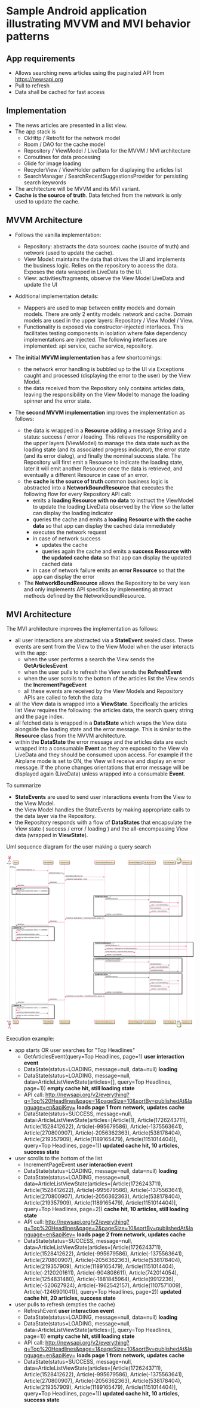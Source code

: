# Sample Android application illustrating MVVM and MVI behavior patterns

## App requirements
- Allows searching news articles using the paginated API from https://newsapi.org
- Pull to refresh
- Data shall be cached for fast access

## Implementation
- The news articles are presented in a list view.
- The app stack is
   - OkHttp / Retrofit for the network model
   - Room / DAO for the cache model
   - Repository / ViewModel / LiveData for the MVVM / MVI architecture
   - Coroutines for data processing
   - Glide for image loading
   - RecyclerView / ViewHolder pattern for displaying the articles list
   - SearchManager / SearchRecentSuggestionsProvider for persisting search keywords
- The architecture will be MVVM and its MVI variant.
- **Cache is the source of truth**. Data fetched from the network is only used to update the cache.

## MVVM Architecture
- Follows the vanilla implementation:
   - Repository: abstracts the data sources: cache (source of truth) and network (used to update the cache).
   - View Model: maintains the data that drives the UI and implements the business logic. Relies on the repository to access the data. Exposes the data wrapped in LiveData to the UI.
   - View: activities/fragments, observe the View Model LiveData and update the UI

- Additional implementation details:
   - Mappers are used to map between entity models and domain models. There are only 2 entity models: network and cache. Domain models are used in the upper layers: Repository / View Model / View.
   - Functionality is exposed via constructor-injected interfaces. This facilitates testing components in isolation where fake dependency implementations are injected. The following interfaces are implemented: api service, cache service, repository.

- The **initial MVVM implementation** has a few shortcomings:
   -  the network error handling is bubbled up to the UI via Exceptions caught and processed (displaying the error to the user) by the View Model.
   -  the data received from the Repository only contains articles data, leaving the responsibility on the View Model to manage the loading spinner and the error state.

- The **second MVVM implementation** improves the implementation as follows:
   - the data is wrapped in a **Resource** adding a message String and a status: success / error / loading. This relieves the responsibility on the upper layers (ViewModel) to manage the data state such as the loading state (and its associated progress indicator), the error state (and its error dialog), and finally the nominal success state. The Repository will first emit a Resource to indicate the loading state, later it will emit another Resource once the data is retrieved, and eventually a different Resource in case of an error.
   - the **cache is the source of truth** common business logic is abstracted into a **NetworkBoundResource** that executes the following flow for every Repository API call:
      - emits a **loading Resource with no data** to instruct the ViewModel to update the loading LiveData observed by the View so the latter can display the loading indicator
      - queries the cache and emits a **loading Resource with the cache data** so that app can display the cached data immediately
      - executes the network request
      - in case of network success
         - updates the cache
         - queries again the cache and emits a **success Resource with the updated cache data** so that app can display the updated cached data
      - in case of network failure emits an **error Resource** so that the app can display the error
   - The **NetworkBoundResource** allows the Repository to be very lean and only implements API specifics by implementing abstract methods defined by the NetworkBoundResource.

## MVI Architecture
The MVI architecture improves the implementation as follows:
- all user interactions are abstracted via a **StateEvent** sealed class. These events are sent from the View to the View Model when the user interacts with the app:
   - when the user performs a search the View sends the **GetArticlesEvent**
   - when the user pulls to refresh the View sends the **RefreshEvent**
   - when the user scrolls to the bottom of the articles list the View sends the **IncrementPageEvent**
   - all these events are received by the View Models and Repository APIs are called to fetch the data
 - all the View data is wrapped into a **ViewState**. Specifically the articles list View requires the following: the articles data, the search query string and the page index.
- all fetched data is wrapped in a **DataState** which wraps the View data alongside the loading state and the error message. This is similar to the **Resource** class from the MVVM architecture.
- within the **DataState** the error message and the articles data are each wrapped into a consumable **Event** as they are exposed to the View via LiveData and they should be consumed upon access. For example if the Airplane mode is set to ON, the View will receive and display an error message. If the phone changes orientations that error message will be displayed again (LiveData) unless wrapped into a consumable **Event**.

To summarize
- **StateEvents** are used to send user interactions events from the View to the View Model.
- the View Model handles the StateEvents by making appropriate calls to the data layer via the Repository.
- the Repository responds with a flow of **DataStates** that encapsulate the View state ( success / error / loading ) and the all-encompassing View data (wrapped in **ViewState**).

Uml sequence diagram for the user making a query search

![MVI sequence diagram](./docs/mvi.png)

Execution example:
- app starts OR user searches for "Top Headlines"
	- GetArticlesEvent(query=Top Headlines, page=1) **user interaction event**
	- DataState(status=LOADING, message=null, data=null) **loading**
	- DataState(status=LOADING, message=null, data=ArticleListViewState(articles=[], query=Top Headlines, page=1)) **empty cache hit, still loading state**
	- API call: http://newsapi.org/v2/everything?q=Top%20Headlines&page=1&pageSize=10&sortBy=publishedAt&language=en&apiKey= **loads page 1 from network, updates cache**
	- DataState(status=SUCCESS, message=null, data=ArticleListViewState(articles=[Article(1), Article(1726243711), Article(1528412622), Article(-995679586), Article(-1375563641), Article(270800907), Article(-2056362363), Article(538178404), Article(219357909), Article(1189165479), Article(1151014404)], query=Top Headlines, page=1)) **updated cache hit, 10 articles, success state**
- user scrolls to the bottom of the list
	- IncrementPageEvent **user interaction event**
	- DataState(status=LOADING, message=null, data=null) **loading**
	- DataState(status=LOADING, message=null, data=ArticleListViewState(articles=[Article(1726243711), Article(1528412622), Article(-995679586), Article(-1375563641), Article(270800907), Article(-2056362363), Article(538178404), Article(219357909), Article(1189165479), Article(1151014404)], query=Top Headlines, page=2)) **cache hit, 10 articles, still loading state**
	- API call: http://newsapi.org/v2/everything?q=Top%20Headlines&page=2&pageSize=10&sortBy=publishedAt&language=en&apiKey= **loads page 2 from network, updates cache**
	- DataState(status=SUCCESS, message=null, data=ArticleListViewState(articles=[Article(1726243711), Article(1528412622), Article(-995679586), Article(-1375563641), Article(270800907), Article(-2056362363), Article(538178404), Article(219357909), Article(1189165479), Article(1151014404), Article(-2120201611), Article(-904808611), Article(742014054), Article(1254831480), Article(-1881845964), Article(9912236), Article(-520627924), Article(-1962542157), Article(1107571009), Article(-1246901041)], query=Top Headlines, page=2)) **updated cache hit, 20 articles, success state**
- user pulls to refresh (empties the cache)
	- RefreshEvent **user interaction event**
	- DataState(status=LOADING, message=null, data=null) **loading**
	- DataState(status=LOADING, message=null, data=ArticleListViewState(articles=[], query=Top Headlines, page=1)) **empty cache hit, still loading state**
	- API call: http://newsapi.org/v2/everything?q=Top%20Headlines&page=1&pageSize=10&sortBy=publishedAt&language=en&apiKey= **loads page 1 from network, updates cache**
	- DataState(status=SUCCESS, message=null, data=ArticleListViewState(articles=[Article(1726243711), Article(1528412622), Article(-995679586), Article(-1375563641), Article(270800907), Article(-2056362363), Article(538178404), Article(219357909), Article(1189165479), Article(1151014404)], query=Top Headlines, page=1)) **updated cache hit, 10 articles, success state**

